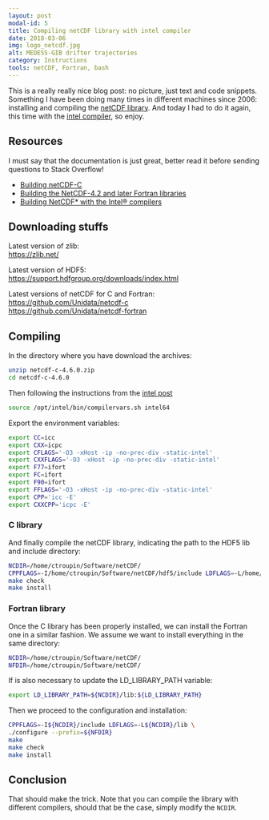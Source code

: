 ```yaml
---
layout: post
modal-id: 5
title: Compiling netCDF library with intel compiler
date: 2018-03-06
img: logo_netcdf.jpg
alt: MEDESS-GIB drifter trajectories
category: Instructions
tools: netCDF, Fortran, bash
---
```


This is a really really nice blog post: no picture, just text and code snippets.
Something I have been doing many times in different machines since 2006: installing and compiling the [netCDF library](https://www.unidata.ucar.edu/software/netcdf/).
And today I had to do it again, this time with the [intel compiler](https://software.intel.com/en-us/intel-compilers), so enjoy.

## Resources

I must say that the documentation is just great, better read it before sending questions to Stack Overflow!
* [Building netCDF-C](https://www.unidata.ucar.edu/software/netcdf/docs/getting_and_building_netcdf.html#building)
* [Building the NetCDF-4.2 and later Fortran libraries ](https://www.unidata.ucar.edu/software/netcdf/docs/building_netcdf_fortran.html)
* [Building NetCDF* with the Intel® compilers](https://software.intel.com/en-us/articles/performance-tools-for-software-developers-building-netcdf-with-the-intel-compilers)

## Downloading stuffs

Latest version of zlib:     
https://zlib.net/

Latest version of HDF5:      
https://support.hdfgroup.org/downloads/index.html

Latest versions of netCDF for C and Fortran:      
https://github.com/Unidata/netcdf-c       
https://github.com/Unidata/netcdf-fortran

## Compiling

In the directory where you have download the archives:    
```bash
unzip netcdf-c-4.6.0.zip
cd netcdf-c-4.6.0
```

Then following the instructions from the [intel post](https://software.intel.com/en-us/articles/performance-tools-for-software-developers-building-netcdf-with-the-intel-compilers
)
```bash
source /opt/intel/bin/compilervars.sh intel64
```
Export the environment variables:
```bash
export CC=icc
export CXX=icpc
export CFLAGS='-O3 -xHost -ip -no-prec-div -static-intel'
export CXXFLAGS='-O3 -xHost -ip -no-prec-div -static-intel'
export F77=ifort
export FC=ifort
export F90=ifort
export FFLAGS='-O3 -xHost -ip -no-prec-div -static-intel'
export CPP='icc -E'
export CXXCPP='icpc -E'
```

### C library
And finally compile the netCDF library, indicating the path to the HDF5 lib and include directory:
```bash
NCDIR=/home/ctroupin/Software/netCDF/
CPPFLAGS=-I/home/ctroupin/Software/netCDF/hdf5/include LDFLAGS=-L/home/ctroupin/Software/netCDF/hdf5/lib  ./configure --prefix=${NCDIR}
make check
make install
```

### Fortran library

Once the C library has been properly installed, we can install the Fortran one in
a similar fashion. We assume we want to install everything in the same directory:
```bash
NCDIR=/home/ctroupin/Software/netCDF/
NFDIR=/home/ctroupin/Software/netCDF/
```
If is also necessary to update the LD_LIBRARY_PATH variable:
```bash
export LD_LIBRARY_PATH=${NCDIR}/lib:${LD_LIBRARY_PATH}
```
Then we proceed to the configuration and installation:
```bash
CPPFLAGS=-I${NCDIR}/include LDFLAGS=-L${NCDIR}/lib \
./configure --prefix=${NFDIR}
make
make check
make install
```

## Conclusion

That should make the trick. Note that you can compile the library with different compilers, should that be the case,
simply modify the `NCDIR`.
